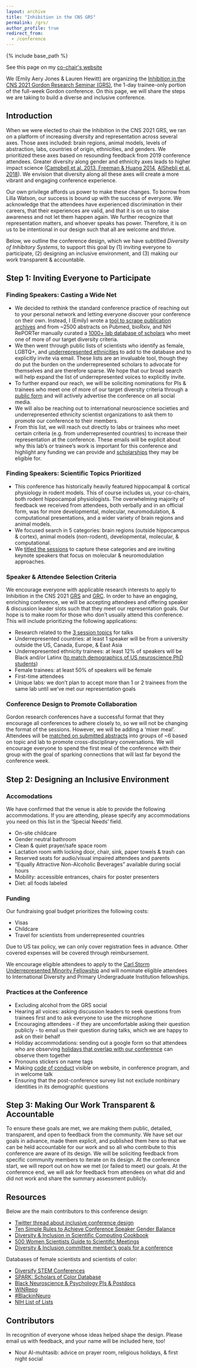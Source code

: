 ```yaml
---
layout: archive
title: "Inhibition in the CNS GRS"
permalink: /grs/
author_profile: true
redirect_from:
  - /conference
---
```


{% include base_path %}

See this page on my [co-chair's website](https://www.lthscience.com/grs-conference-description)

We (Emily Aery Jones & Lauren Hewitt) are organizing the [Inhibition in the CNS 2021 Gordon Research Seminar (GRS)](https://www.grc.org/inhibition-in-the-cns-grs-conference/2021/), the 1-day trainee-only portion of the full-week Gordon conference. On this page, we will share the steps we are taking to build a diverse and inclusive conference.


## Introduction

When we were elected to chair the Inhibition in the CNS 2021 GRS, we ran on a platform of increasing diversity and representation across several axes. Those axes included: brain regions, animal models, levels of abstraction, labs, countries of origin, ethnicities, and genders. We prioritized these axes based on resounding feedback from 2019 conference attendees. Greater diversity along gender and ethnicity axes leads to higher impact science ([Campbell et al. 2013](https://journals.plos.org/plosone/article?id=10.1371/journal.pone.0079147),[ Freeman & Huang 2014](https://www.nber.org/papers/w19905), [AlShebli et al, 2018](https://www.nature.com/articles/s41467-018-07634-8)). We envision that diversity along all these axes will create a more vibrant and engaging conference experience.

Our own privilege affords us power to make these changes. To borrow from Lilla Watson, our success is bound up with the success of everyone. We acknowledge that the attendees have experienced discrimination in their careers, that their experiences are valid, and that it is on us to raise awareness and not let them happen again. We further recognize that representation matters, and whoever speaks has power. Therefore, it is on us to be intentional in our design such that all are welcome and thrive.

Below, we outline the conference design, which we have subtitled _Diversity of Inhibitory Systems_, to support this goal by (1) inviting everyone to participate, (2) designing an inclusive environment, and (3) making our work transparent & accountable.


## Step 1: Inviting Everyone to Participate


### Finding Speakers: Casting a Wide Net



*   We decided to rethink the standard conference practice of reaching out to your personal network and letting everyone discover your conference on their own. Instead, I (Emily) wrote a [tool to scrape publication archives](https://github.com/emilyasterjones/bioRxiv_speaker_finder) and from ~2500 abstracts on Pubmed, bioRxiv, and NH RePORTer manually curated a [1000+ lab database of scholars](https://docs.google.com/spreadsheets/d/1Epqg96lchrj3UaFpzNvBPZ3Ua7th4ddV09G4eF-pW-o/edit?usp=sharing) who meet one of more of our target diversity criteria.
*   We then went through public lists of scientists who identify as female, LGBTQ+, and [underrepresented ethnicities](https://diversity.nih.gov/about-us/population-underrepresented) to add to the database and to explicitly invite via email. These lists are an invaluable tool, though they do put the burden on the underrepresented scholars to advocate for themselves and are therefore sparse. We hope that our broad search will help expand the list of underrepresented voices to explicitly invite.
*   To further expand our reach, we will be soliciting nominations for PIs & trainees who meet one of more of our target diversity criteria through a [public form](https://docs.google.com/forms/d/1-O8LOPasJVtOxod4QwYaO0DG2AkQ5AISdu_wTIPgCdo/edit) and will actively advertise the conference on all social media.
*   We will also be reaching out to international neuroscience societies and underrepresented ethnicity scientist organizations to ask them to promote our conference to their members.
*   From this list, we will reach out directly to labs or trainees who meet certain criteria (e.g. from underrepresented countries) to increase their representation at the conference. These emails will be explicit about why this lab’s or trainee’s work is important for this conference and highlight any funding we can provide and [scholarships](https://www.grc.org/about/grc-diversity-initiatives/ ) they may be eligible for. 


### Finding Speakers: Scientific Topics Prioritized



*   This conference has historically heavily featured hippocampal & cortical physiology in rodent models. This of course includes us, your co-chairs, both rodent hippocampal physiologists. The overwhelming majority of feedback we received from attendees, both verbally and in an official form, was for more developmental, molecular, neuromodulation, & computational presentations, and a wider variety of brain regions and animal models. 
*   We focused search in 5 categories: brain regions (outside hippocampus & cortex), animal models (non-rodent), developmental, molecular, & computational.
*   We [titled the sessions](https://www.grc.org/inhibition-in-the-cns-grs-conference/2021/) to capture these categories and are inviting keynote speakers that focus on molecular & neuromodulation approaches.


### Speaker & Attendee Selection Criteria

We encourage everyone with applicable research interests to apply to Inhibition in the CNS 2021 [GRS](https://www.grc.org/inhibition-in-the-cns-grs-conference/2021/) and [GRC](https://www.grc.org/inhibition-in-the-cns-conference/2021/). In order to have an engaging, enriching conference, we will be accepting attendees and offering speaker & discussion leader slots such that they meet our representation goals. Our hope is to make room for those who don’t usually attend this conference. This will include prioritizing the following applications:



*   Research related to the [3 session topics](https://www.grc.org/inhibition-in-the-cns-grs-conference/2021/) for talks
*   Underrepresented countries: at least 1 speaker will be from a university outside the US, Canada, Europe, & East Asia
*   Underrepresented ethnicity trainees: at least 12% of speakers will be Black and/or Latinx ([to match demographics of US neuroscience PhD students](https://www.google.com/url?sa=t&rct=j&q=&esrc=s&source=web&cd=&cad=rja&uact=8&ved=2ahUKEwjooo262OTrAhUyNX0KHf10BjAQFjAAegQIAhAB&url=https%3A%2F%2Fwww.sfn.org%2F-%2Fmedia%2FSfN%2FDocuments%2FSurvey-Reports%2FNDP-Final-Report.ashx%3Fla%3Den%26hash%3D41FEFFA45C371F27648DF48DB0A11E46A19171E0&usg=AOvVaw2RUQuuf43M9RGYzzGmsf0K))
*   Female trainees: at least 50% of speakers will be female
*   First-time attendees
*   Unique labs: we don’t plan to accept more than 1 or 2 trainees from the same lab until we’ve met our representation goals


### Conference Design to Promote Collaboration

Gordon research conferences have a successful format that they encourage all conferences to adhere closely to, so we will not be changing the format of the sessions. However, we will be adding a ‘mixer meal’. Attendees will be [matched on submitted abstracts](https://elifesciences.org/labs/5ed408f4/neuromatch-algorithms-to-match-scientists) into groups of ~6 based on topic and lab to promote cross-disciplinary conversations. We will encourage everyone to spend the first meal of the conference with their group with the goal of sparking connections that will last far beyond the conference week.


## Step 2: Designing an Inclusive Environment


### Accomodations

We have confirmed that the venue is able to provide the following accommodations. If you are attending, please specify any accommodations you need on this list in the ‘Special Needs’ field.



*   On-site childcare
*   Gender neutral bathroom
*   Clean & quiet prayer/safe space room
*   Lactation room with locking door, chair, sink, paper towels & trash can
*   Reserved seats for audio/visual impaired attendees and parents
*   “Equally Attractive Non-Alcoholic Beverages” available during social hours
*   Mobility: accessible entrances, chairs for poster presenters
*   Diet: all foods labeled


### Funding

Our fundraising goal budget prioritizes the following costs:



*   Visas
*   Childcare
*   Travel for scientists from underrepresented countries

Due to US tax policy, we can only cover registration fees in advance. Other covered expenses will be covered through reimbursement.

We encourage eligible attendees to apply to the [Carl Storm Underrepresented Minority Fellowship](https://www.grc.org/about/grc-diversity-initiatives/) and will nominate eligible attendees to International Diversity and Primary Undergraduate Institution fellowships.


### Practices at the Conference



*   Excluding alcohol from the GRS social
*   Hearing all voices: asking discussion leaders to seek questions from trainees first and to ask everyone to use the microphone
*   Encouraging attendees - if they are uncomfortable asking their question publicly - to email us their question during talks, which we are happy to ask on their behalf
*   Holiday accommodations: sending out a google form so that attendees who are observing [holidays that overlap with our conference](https://www.interfaith-calendar.org/2021.htm) can observe them together
*   Pronouns stickers on name tags
*   Making [code of conduct](https://www.grc.org/about/grc-policies-and-legal-disclaimers/) visible on website, in conference program, and in welcome talk
*   Ensuring that the post-conference survey list not exclude nonbinary identities in its demographic questions


## Step 3: Making Our Work Transparent & Accountable 

To ensure these goals are met, we are making them public, detailed, transparent, and open to feedback from the community. We have set our goals in advance, made them explicit, and published them here so that we can be held accountable for our work and so all who contribute to this conference are aware of its design. We will be soliciting feedback from specific community members to iterate on its design. At the conference start, we will report out on how we met (or failed to meet) our goals. At the conference end, we will ask for feedback from attendees on what did and did not work and share the summary assessment publicly.


## Resources

Below are the main contributors to this conference design:



*   [Twitter thread about inclusive conference design](https://mobile.twitter.com/RallidaeRule/status/1161074079702683648?s=19)
*   [Ten Simple Rules to Achieve Conference Speaker Gender Balance](https://journals.plos.org/ploscompbiol/article?id=10.1371/journal.pcbi.1003903)
*   [Diversity & Inclusion in Scientific Computing Cookbook](https://discover-cookbook.github.io/)
*   [500 Women Scientists Guide to Scientific Meetings](https://500womenscientists.org/inclusive-scientific-meetings )
*   [Diversity & Inclusion committee member’s goals for a conference](https://crossinvalidation.com/2020/07/04/my-goals-to-further-diversity-and-inclusion/)

Databases of female scientists and scientists of color:



*   [Diversify STEM Conferences](https://dscnatl.org/speakers-list/)
*   [SPARK: Scholars of Color Database](https://docs.google.com/spreadsheets/d/1188aq_e2FXv7qvbkrmlT3-OUT47JKU2UjY2FFt1_Y24/edit#gid=0)
*   [Black Neuroscience & Psychology PIs & Postdocs](https://docs.google.com/spreadsheets/d/1Fbrot1qV0bqYREFYNepQiV8toT1GDDw9y7Nak_PyaZ4/edit#gid=0)
*   [WINRepo](https://www.winrepo.org/list/?s=gaba)
*   [#BlackinNeuro](https://www.blackinneuro.com/profiles)
*   [NIH List of Lists](https://www.ninds.nih.gov/Funding/About-Funding/Grant-Mechanisms/R13-U13-Guidelines)


## Contributors

In recognition of everyone whose ideas helped shape the design. Please email us with feedback, and your name will be included here, too!



*   Nour Al-muhtasib: advice on prayer room, religious holidays, & first night social
